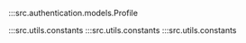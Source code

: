 <!-- Models do APP Authentications -->
:::src.authentication.models.Profile


<!-- Constantes Úteis -->
:::src.utils.constants
:::src.utils.constants
:::src.utils.constants
